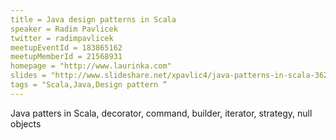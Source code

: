 ```yaml
---
title = Java design patterns in Scala
speaker = Radim Pavlicek
twitter = radimpavlicek
meetupEventId = 183865162
meetupMemberId = 21568931
homepage = "http://www.laurinka.com"
slides = "http://www.slideshare.net/xpavlic4/java-patterns-in-scala-36230828"
tags = "Scala,Java,Design pattern “
---
```

Java patters in Scala, decorator, command, builder, iterator, strategy, null objects